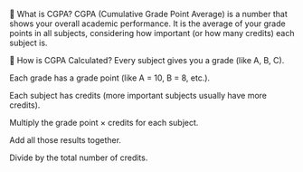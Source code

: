 📘 What is CGPA?
CGPA (Cumulative Grade Point Average) is a number that shows your overall academic performance. It is the average of your grade points in all subjects, considering how important (or how many credits) each subject is.

📏 How is CGPA Calculated?
Every subject gives you a grade (like A, B, C).

Each grade has a grade point (like A = 10, B = 8, etc.).

Each subject has credits (more important subjects usually have more credits).

Multiply the grade point × credits for each subject.

Add all those results together.

Divide by the total number of credits.



